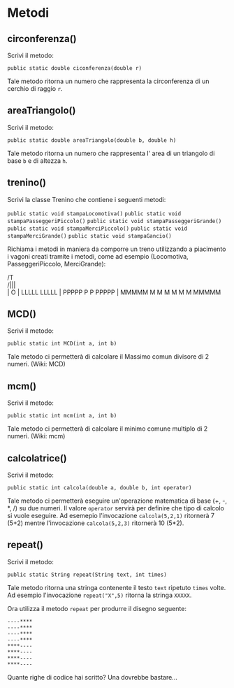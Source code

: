 # Metodi

## circonferenza()
Scrivi il metodo:

`public static double ciconferenza(double r)`

Tale metodo ritorna un numero che rappresenta la circonferenza di un cerchio di raggio `r`.

## areaTriangolo()
Scrivi il metodo:

`public static double areaTriangolo(double b, double h)`

Tale metodo ritorna un numero che rappresenta l' area di un triangolo di base `b` e di altezza `h`.




## trenino()
Scrivi la classe Trenino che contiene i seguenti metodi:

`public static void stampaLocomotiva()`
`public static void stampaPasseggeriPiccolo()`
`public static void stampaPasseggeriGrande()`
`public static void stampaMerciPiccolo()`
`public static void stampaMerciGrande()`
`public static void stampaGancio()`

Richiama i metodi in maniera da comporre un treno utilizzando a piacimento i vagoni creati tramite i metodi, come ad esempio (Locomotiva, PasseggeriPiccolo, MerciGrande):


   /T\
  /|||\
  | O |
  LLLLL
  LLLLL
    |
  PPPPP
  P   P
  PPPPP
    |
  MMMMM
  M   M
  M   M
  M   M
  MMMMM

## MCD()
Scrivi il metodo:

`public static int MCD(int a, int b)`

Tale metodo ci permetterà di calcolare il Massimo comun divisore di 2 numeri. (Wiki: MCD)

## mcm()
Scrivi il metodo:

`public static int mcm(int a, int b)`

Tale metodo ci permetterà di calcolare il minimo comune multiplo di 2 numeri. (Wiki: mcm)



## calcolatrice()
Scrivi il metodo:

`public static int calcola(double a, double b, int operator)`

Tale metodo ci permetterà eseguire un'operazione matematica di base (+, -, \*, /) su due numeri. Il valore `operator` servirà per definire che tipo di calcolo si vuole eseguire. Ad esemepio l'invocazione `calcola(5,2,1)` ritornerà 7 (5+2) mentre l'invocazione `calcola(5,2,3)` ritornerà 10 (5*2).




## repeat()
Scrivi il metodo:

`public static String repeat(String text, int times)`

Tale metodo ritorna una stringa contenente il testo `text` ripetuto `times` volte. Ad esempio l'invocazione `repeat("X",5)` ritorna la stringa `XXXXX`.

Ora utilizza il metodo `repeat` per produrre il disegno seguente:

~~~text
----****
----****
----****
----****
****----
****----
****----
****----
~~~

Quante righe di codice hai scritto? Una dovrebbe bastare...
